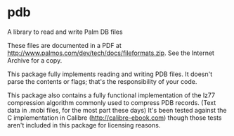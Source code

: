 # pdb
A library to read and write Palm DB files

These files are documented in a PDF at http://www.palmos.com/dev/tech/docs/fileformats.zip. See the Internet Archive for a copy.

This package fully implements reading and writing PDB files. It doesn't parse the contents or flags; that's the responsibility of your code.

This package also contains a fully functional implementation of the lz77 compression algorithm commonly used to compress PDB records. (Text data in .mobi files, for the most part these days) It's been tested against the C implementation in Calibre (http://calibre-ebook.com) though those tests aren't included in this package for licensing reasons.